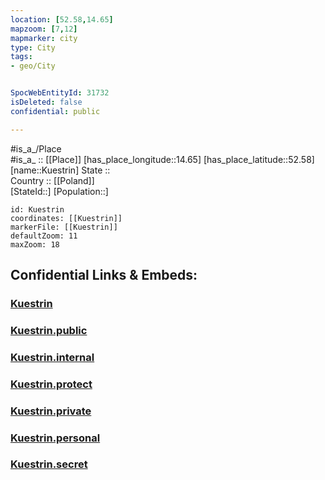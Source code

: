 ```yaml
---
location: [52.58,14.65] 
mapzoom: [7,12] 
mapmarker: city 
type: City
tags:
- geo/City


SpocWebEntityId: 31732
isDeleted: false
confidential: public

---
```

#is_a_/Place  
#is_a_ :: [[Place]] 
[has_place_longitude::14.65] 
[has_place_latitude::52.58] 
[name::Kuestrin] 
State ::  
Country :: [[Poland]]  
[StateId::] 
[Population::] 



```leaflet
id: Kuestrin
coordinates: [[Kuestrin]] 
markerFile: [[Kuestrin]] 
defaultZoom: 11 
maxZoom: 18
```


## Confidential Links & Embeds: 

### [Kuestrin](/_Standards/Earth/Continent/Europe/Europe~East/Poland/Provinces~Poland/Lubusz/City/Kuestrin.md) 

### [Kuestrin.public](/_public/Earth/Continent/Europe/Europe~East/Poland/Provinces~Poland/Lubusz/City/Kuestrin.public.md) 

### [Kuestrin.internal](/_internal/Earth/Continent/Europe/Europe~East/Poland/Provinces~Poland/Lubusz/City/Kuestrin.internal.md) 

### [Kuestrin.protect](/_protect/Earth/Continent/Europe/Europe~East/Poland/Provinces~Poland/Lubusz/City/Kuestrin.protect.md) 

### [Kuestrin.private](/_private/Earth/Continent/Europe/Europe~East/Poland/Provinces~Poland/Lubusz/City/Kuestrin.private.md) 

### [Kuestrin.personal](/_personal/Earth/Continent/Europe/Europe~East/Poland/Provinces~Poland/Lubusz/City/Kuestrin.personal.md) 

### [Kuestrin.secret](/_secret/Earth/Continent/Europe/Europe~East/Poland/Provinces~Poland/Lubusz/City/Kuestrin.secret.md)

